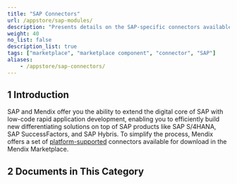 ```yaml
---
title: "SAP Connectors"
url: /appstore/sap-modules/
description: "Presents details on the SAP-specific connectors available in the Mendix Marketplace."
weight: 40
no_list: false
description_list: true
tags: ["marketplace", "marketplace component", "connector", "SAP"]
aliases:
    - /appstore/sap-connectors/
---
```


## 1 Introduction

SAP and Mendix offer you the ability to extend the digital core of SAP with low-code rapid application development, enabling you to efficiently build new differentiating solutions on top of SAP products like SAP S/4HANA, SAP SuccessFactors, and SAP Hybris. To simplify the process, Mendix offers a set of [platform-supported](/appstore/overview/#category) connectors available for download in the Mendix Marketplace.

## 2 Documents in This Category
